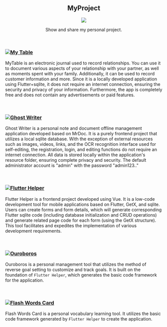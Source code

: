 <div style="text-align: center;">

## MyProject 

[![](https://img.shields.io/badge/MyProjectDoc-ZH-gray.svg?longCache=true&colorB=green)](./README.md)

Show and share my personal project.

</div>
<br>


### [![My Table](https://img.shields.io/badge/My%20Table-red)](./MyTable/README_EN.md)

MyTable is an electronic journal used to record relationships. You can use it to document various aspects of your relationship with your partner, as well as moments spent with your family. Additionally, it can be used to record customer information and more. Since it is a locally developed application using Flutter+sqlite, it does not require an internet connection, ensuring the security and privacy of your information. Furthermore, the app is completely free and does not contain any advertisements or paid features.

<br>

### [![Ghost Writer](https://img.shields.io/badge/Ghost%20Writer-red)](./GhostWriter/README_EN.md)

Ghost Writer is a personal note and document offline management application developed based on MrDoc. It is a purely frontend project that utilizes a local sqlite database. With the exception of external resources such as images, videos, links, and the OCR recognition interface used for self-editing, the registration, login, and editing functions do not require an internet connection. All data is stored locally within the application's resource folder, ensuring complete privacy and security. The default administrator account is "admin" with the password "admin123.."

<br>

### [![Flutter Helper](https://img.shields.io/badge/Flutter%20Helper-red)](./FlutterHelper/README_EN.md)

Flutter Helper is a frontend project developed using Vue. It is a low-code development tool for mobile applications based on Flutter, GetX, and sqlite. Users can create forms and form details, which will generate corresponding Flutter sqlite code (including database initialization and CRUD operations) and generate related page code for each form (using the GetX structure). This tool facilitates and expedites the implementation of various development requirements.

<br>

### [![Ouroboros](https://img.shields.io/badge/Ouroboros-red)](./Ouroboros/README_EN.md)

Ouroboros is a personal management tool that utilizes the method of reverse goal setting to customize and track goals. It is built on the foundation of `Flutter Helper`, which generates the basic code framework for the application.

<br>

### [![Flash Words Card](https://img.shields.io/badge/Flash%20Words%20Card-red)](./FlashWordsCard/README_EN.md)

Flash Words Card is a personal vocabulary learning tool. It utilizes the basic code framework generated by `Flutter Helper` to create the application.